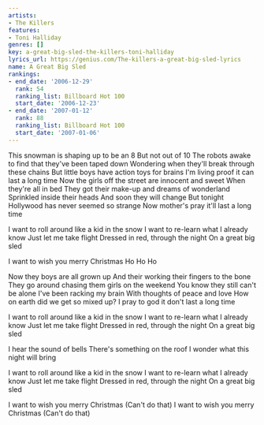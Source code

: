 ```yaml
---
artists:
- The Killers
features:
- Toni Halliday
genres: []
key: a-great-big-sled-the-killers-toni-halliday
lyrics_url: https://genius.com/The-killers-a-great-big-sled-lyrics
name: A Great Big Sled
rankings:
- end_date: '2006-12-29'
  rank: 54
  ranking_list: Billboard Hot 100
  start_date: '2006-12-23'
- end_date: '2007-01-12'
  rank: 88
  ranking_list: Billboard Hot 100
  start_date: '2007-01-06'
---
```

This snowman is shaping up to be an 8
But not out of 10
The robots awake to find that they've been taped down
Wondering when they'll break through these chains
But little boys have action toys for brains
I'm living proof it can last a long time
Now the girls off the street are innocent and sweet
When they're all in bed
They got their make-up and dreams of wonderland
Sprinkled inside their heads
And soon they will change
But tonight Hollywood has never seemed so strange
Now mother's pray it'll last a long time


I want to roll around like a kid in the snow
I want to re-learn what I already know
Just let me take flight
Dressed in red, through the night
On a great big sled

I want to wish you merry Christmas
Ho Ho Ho


Now they boys are all grown up
And their working their fingers to the bone
They go around chasing them girls on the weekend
You know they still can't be alone
I've been racking my brain
With thoughts of peace and love
How on earth did we get so mixed up?
I pray to god it don't last a long time


I want to roll around like a kid in the snow
I want to re-learn what I already know
Just let me take flight
Dressed in red, through the night
On a great big sled

I hear the sound of bells
There's something on the roof
I wonder what this night will bring


I want to roll around like a kid in the snow
I want to re-learn what I already know
Just let me take flight
Dressed in red, through the night
On a great big sled


I want to wish you merry Christmas
(Can't do that)
I want to wish you merry Christmas
(Can't do that)
